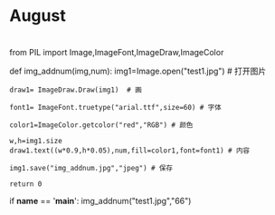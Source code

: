 # August

#
#
#
from PIL import Image,ImageFont,ImageDraw,ImageColor

def img_addnum(img,num):
    img1=Image.open("test1.jpg") # 打开图片

    draw1= ImageDraw.Draw(img1)  # 画

    font1= ImageFont.truetype("arial.ttf",size=60) # 字体

    color1=ImageColor.getcolor("red","RGB") # 颜色

    w,h=img1.size
    draw1.text((w*0.9,h*0.05),num,fill=color1,font=font1) # 内容
    
    img1.save("img_addnum.jpg","jpeg") # 保存
    
    return 0

    


if __name__ == '__main__':
    img_addnum("test1.jpg","66")
